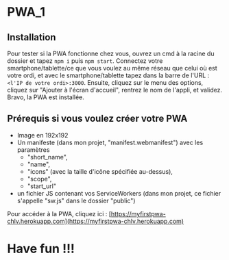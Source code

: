 # PWA_1

## Installation

Pour tester si la PWA fonctionne chez vous, ouvrez un cmd à la racine du dossier et tapez `npm i` puis `npm start`.
Connectez votre smartphone/tablette/ce que vous voulez au même réseau que celui où est votre ordi, et avec le smartphone/tablette tapez dans la barre de l'URL : `<l'IP de votre ordi>:3000`. 
Ensuite, cliquez sur le menu des options, cliquez sur "Ajouter à l'écran d'accueil", rentrez le nom de l'appli, et validez.
Bravo, la PWA est installée.

## Prérequis si vous voulez créer votre PWA

- Image en 192x192
- Un manifeste (dans mon projet, "manifest.webmanifest") avec les paramètres 
	- "short_name", 
	- "name", 
	- "icons" (avec la taille d'icône spécifiée au-dessus),
	- "scope",
	- "start_url"
- un fichier JS contenant vos ServiceWorkers (dans mon projet, ce fichier s'appelle "sw.js" dans le dossier "public")

Pour accéder à la PWA, cliquez ici : [https://myfirstpwa-chlv.herokuapp.com](https://myfirstpwa-chlv.herokuapp.com)

# Have fun !!!

